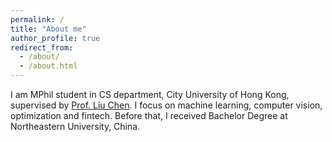 ```yaml
---
permalink: /
title: "About me"
author_profile: true
redirect_from: 
  - /about/
  - /about.html
---
```


I am MPhil student in CS department, City University of Hong Kong, supervised by [Prof. Liu Chen](https://liuchen1993.cn/). I focus on machine learning, computer vision, optimization and fintech. Before that, I received Bachelor Degree at Northeastern University, China.
